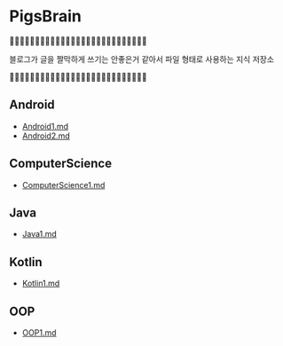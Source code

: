 # PigsBrain
🐗🚨🐗🚨🐗🚨🐗🚨🐗🚨🐗🚨🐗🚨🐗🚨🐗🚨🐗🚨🐗🚨🐗🚨🐗🚨🐗

블로그가 글을 짤막하게 쓰기는 안좋은거 같아서 파일 형태로 사용하는 지식 저장소

🐗🚨🐗🚨🐗🚨🐗🚨🐗🚨🐗🚨🐗🚨🐗🚨🐗🚨🐗🚨🐗🚨🐗🚨🐗🚨🐗



## Android
- [Android1.md](https://github.com/2chang5/PigsBrain/docs/Android/Android1.md)
- [Android2.md](https://github.com/2chang5/PigsBrain/docs/Android/Android2.md)



## ComputerScience
- [ComputerScience1.md](https://github.com/2chang5/PigsBrain/docs/ComputerScience/ComputerScience1.md)



## Java
- [Java1.md](https://github.com/2chang5/PigsBrain/docs/Java/Java1.md)



## Kotlin
- [Kotlin1.md](https://github.com/2chang5/PigsBrain/docs/Kotlin/Kotlin1.md)



## OOP
- [OOP1.md](https://github.com/2chang5/PigsBrain/docs/OOP/OOP1.md)



